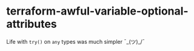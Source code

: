 # terraform-awful-variable-optional-attributes

Life with `try()` on `any` types was much simpler ¯\_(ツ)_/¯
